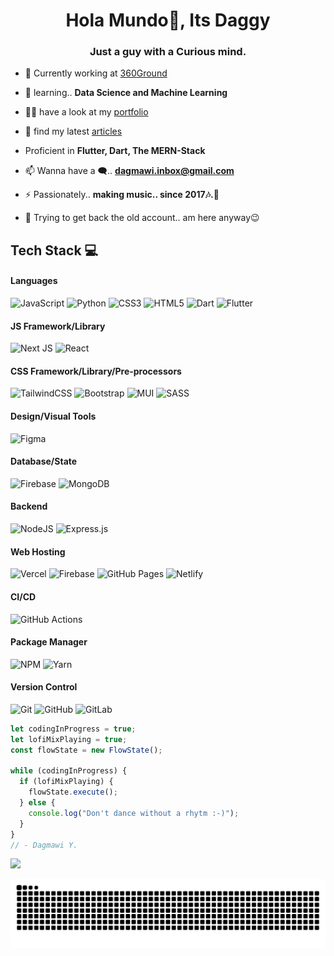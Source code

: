 <h1 align="center">Hola Mundo👋, Its Daggy</h1>
<h3 align="center">Just a guy with a Curious mind.</h3>

- 🔭 Currently working at [360Ground](https://www.360ground.com/)

- 🌱 learning.. **Data Science and Machine Learning**

- 👨‍💻 have a look at my [portfolio](http://bit.ly/dagmawiYohannes)

- 📝 find my latest [articles](http://bit.ly/dagmawiYohannes/blog)

-  Proficient in  **Flutter, Dart, The MERN-Stack**

- 📫 Wanna have a 🗨.. **dagmawi.inbox@gmail.com**

- ⚡ Passionately.. **making music.. since 2017🎶.🎵**

- 🔐 Trying to get back the old account.. am here anyway😉

## Tech Stack 💻
#### Languages
![JavaScript](https://img.shields.io/badge/-JavaScript-000?style=for-the-badge&logo=javascript)
![Python](https://img.shields.io/badge/-Python-000?style=for-the-badge&logo=python)
![CSS3](https://img.shields.io/badge/-CSS3-000?style=for-the-badge&logo=css3)
![HTML5](https://img.shields.io/badge/-HTML5-000?style=for-the-badge&logo=html5)
![Dart](https://img.shields.io/badge/-Dart-000?style=for-the-badge&logo=dart)
![Flutter](https://img.shields.io/badge/-Flutter-000?style=for-the-badge&logo=flutter)

#### JS Framework/Library
![Next JS](https://img.shields.io/badge/-NextJS-000?style=for-the-badge&logo=next.js)
![React](https://img.shields.io/badge/-ReactJS-000?style=for-the-badge&logo=react)

#### CSS Framework/Library/Pre-processors
![TailwindCSS](https://img.shields.io/badge/-TailwindCSS-000?style=for-the-badge&logo=tailwind-css)
![Bootstrap](https://img.shields.io/badge/-Bootstrap-000?style=for-the-badge&logo=bootstrap)
![MUI](https://img.shields.io/badge/-MUI-000?style=for-the-badge&logo=mui)
![SASS](https://img.shields.io/badge/-SASS-000?style=for-the-badge&logo=sass)

#### Design/Visual Tools
![Figma](https://img.shields.io/badge/-Figma-000?style=for-the-badge&logo=figma)

#### Database/State
![Firebase](https://img.shields.io/badge/-Firebase-000?style=for-the-badge&logo=firebase)
![MongoDB](https://img.shields.io/badge/-MongoDB-000?style=for-the-badge&logo=mongodb)

#### Backend
![NodeJS](https://img.shields.io/badge/-NodeJS-000?style=for-the-badge&logo=node.js&logoColor=pink)
![Express.js](https://img.shields.io/badge/-ExpressJS-000?style=for-the-badge&logo=express)

#### Web Hosting
![Vercel](https://img.shields.io/badge/-Vercel-000?style=for-the-badge&logo=vercel)
![Firebase](https://img.shields.io/badge/-Firebase-000?style=for-the-badge&logo=firebase)
![GitHub Pages](https://img.shields.io/badge/-GitHub%20Pages-000?style=for-the-badge&logo=github)
![Netlify](https://img.shields.io/badge/-Netlify-000?style=for-the-badge&logo=netlify)

#### CI/CD
![GitHub Actions](https://img.shields.io/badge/-github%20actions-000?style=for-the-badge&logo=githubactions)

#### Package Manager
![NPM](https://img.shields.io/badge/-NPM-000?style=for-the-badge&logo=npm)
![Yarn](https://img.shields.io/badge/-yarn-000?style=for-the-badge&logo=yarn)

#### Version Control
![Git](https://img.shields.io/badge/-Git-000?style=for-the-badge&logo=git)
![GitHub](https://img.shields.io/badge/-GitHub-000?style=for-the-badge&logo=github)
![GitLab](https://img.shields.io/badge/-GitLab-000?style=for-the-badge&logo=gitlab)

``` javascript
let codingInProgress = true;
let lofiMixPlaying = true;
const flowState = new FlowState();

while (codingInProgress) {
  if (lofiMixPlaying) {
    flowState.execute();
  } else {
    console.log("Don't dance without a rhytm :-)");
  }
}
// - Dagmawi Y.
```
<a href="https://visitcount.itsvg.in">
  <img src="https://visitcount.itsvg.in/api?id=Dag&label=Profile%20Views&color=1&icon=5&pretty=true" />
</a>
<p align="center">
<img src="https://github.com/VishwaGauravIn/VishwaGauravIn/blob/output/github-contribution-grid-snake.svg">
</p>
